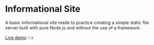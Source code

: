 # Informational Site

A basic informational site made to practice creating a simple static file server built with pure Node.js and without the use of a framework.

[Live demo](https://informational-site.gregolive.repl.co/) 👈 